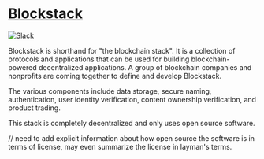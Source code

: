 # [Blockstack](http://blockstack.org)

[![Slack](http://slack.blockstack.org/badge.svg)](http://slack.blockstack.org/)

Blockstack is shorthand for "the blockchain stack". It is a collection of protocols and applications that can be used for building blockchain-powered decentralized applications. A group of blockchain companies and nonprofits are coming together to define and develop Blockstack.

The various components include data storage, secure naming, authentication, user identity verification, content ownership verification, and product trading. 

This stack is completely decentralized and only uses open source software.

// need to add explicit information about how open source the software is in terms of license, may even summarize the license in layman's terms.
